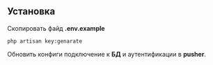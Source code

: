 ## Установка

Скопировать файд **.env.example**

`php artisan key:genarate`

Обновить конфиги подключение к **БД** и аутентификации в **pusher**.

